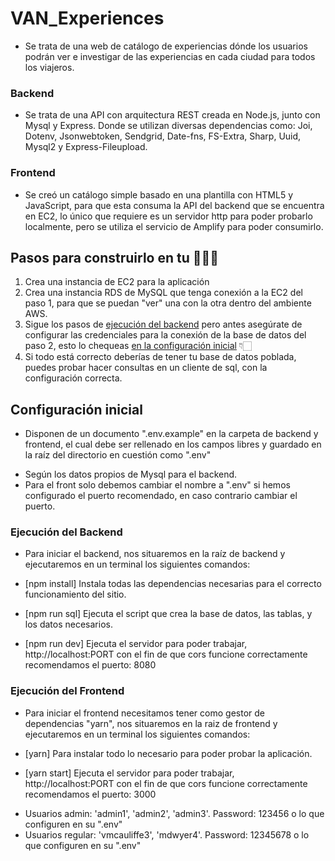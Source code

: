 # VAN_Experiences


-   Se trata de una web de catálogo de experiencias dónde los usuarios podrán ver e investigar de las experiencias en cada ciudad para todos los viajeros. 

### Backend

-   Se trata de una API con arquitectura REST creada en Node.js, junto con Mysql y Express.
    Donde se utilizan diversas dependencias como: Joi, Dotenv, Jsonwebtoken, Sendgrid, Date-fns, FS-Extra, Sharp, Uuid, Mysql2 y Express-Fileupload.

### Frontend

- Se creó un catálogo simple basado en una plantilla con HTML5 y JavaScript, para que esta consuma la API del backend que se encuentra en EC2, lo único que requiere es un servidor http para poder probarlo localmente, pero se utiliza el servicio de Amplify para poder consumirlo. 

## Pasos para construirlo en tu 🧑🏻‍💻

1. Crea una instancia de EC2 para la aplicación
2. Crea una instancia RDS de MySQL que tenga conexión a la EC2 del paso 1, para que se puedan "ver" una con la otra dentro del ambiente AWS.
3. Sigue los pasos de [ejecución del backend](https://github.com/fatimaavila/experienciasCI#ejecuci%C3%B3n-del-backend) pero antes asegúrate de configurar las credenciales para la conexión de la base de datos del paso 2, esto lo chequeas [en la configuración inicial](https://github.com/fatimaavila/experienciasCI#configuraci%C3%B3n-inicial) 👇🏻
4. Si todo está correcto deberías de tener tu base de datos poblada, puedes probar hacer consultas en un cliente de sql, con la configuración correcta.

## Configuración inicial

-   Disponen de un documento ".env.example" en la carpeta de backend y frontend, el cual debe ser rellenado en los campos libres y guardado en la raíz del directorio en cuestión como ".env"

*   Según los datos propios de Mysql para el backend.
*   Para el front solo debemos cambiar el nombre a ".env" si hemos configurado el puerto recomendado, en caso contrario cambiar el puerto.


### Ejecución del Backend

-   Para iniciar el backend, nos situaremos en la raíz de backend y ejecutaremos en un terminal los siguientes comandos:

-   [npm install] Instala todas las dependencias necesarias para el correcto funcionamiento del sitio.
-   [npm run sql] Ejecuta el script que crea la base de datos, las tablas, y los datos necesarios.
-   [npm run dev] Ejecuta el servidor para poder trabajar, http://localhost:PORT con el fin de que cors funcione correctamente recomendamos el puerto: 8080

### Ejecución del Frontend

-   Para iniciar el frontend necesitamos tener como gestor de dependencias "yarn", nos situaremos en la raiz de frontend y ejecutaremos en un terminal los siguientes comandos:

-   [yarn] Para instalar todo lo necesario para poder probar la aplicación.
-   [yarn start] Ejecuta el servidor para poder trabajar, http://localhost:PORT con el fin de que cors funcione correctamente recomendamos el puerto: 3000

*   Usuarios admin: 'admin1', 'admin2', 'admin3'. Password: 123456 o lo que configuren en su ".env"
*   Usuarios regular: 'vmcauliffe3', 'mdwyer4'. Password: 12345678 o lo que configuren en su ".env"


